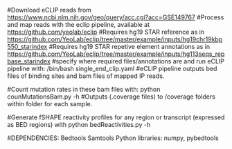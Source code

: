 #Download eCLIP reads from https://www.ncbi.nlm.nih.gov/geo/query/acc.cgi?acc=GSE149767
#Process and map reads with the eclip pipeline, available at https://github.com/yeolab/eclip
#Requires hg19 STAR reference as in https://github.com/YeoLab/eclip/tree/master/example/inputs/hg19chr19kbp550_starindex
#Requires hg19 STAR repetive element annotations as in https://github.com/YeoLab/eclip/tree/master/example/inputs/hg113seqs_repbase_starindex
#specify where required files/annotations are and run eCLIP pipeline with:
/bin/bash single_end_clip.yaml
#eCLIP pipeline outputs bed files of binding sites and bam files of mapped IP reads.

#Count mutation rates in these bam files with:
python counMutationsBam.py -h
#Outputs (.coverage files) to /coverage folders within folder for each sample.

#Generate fSHAPE reactivity profiles for any region or transcript (expressed as BED regions) with python bedReactivities.py -h

#DEPENDENCIES:
Bedtools
Samtools
Python libraries: numpy, pybedtools
